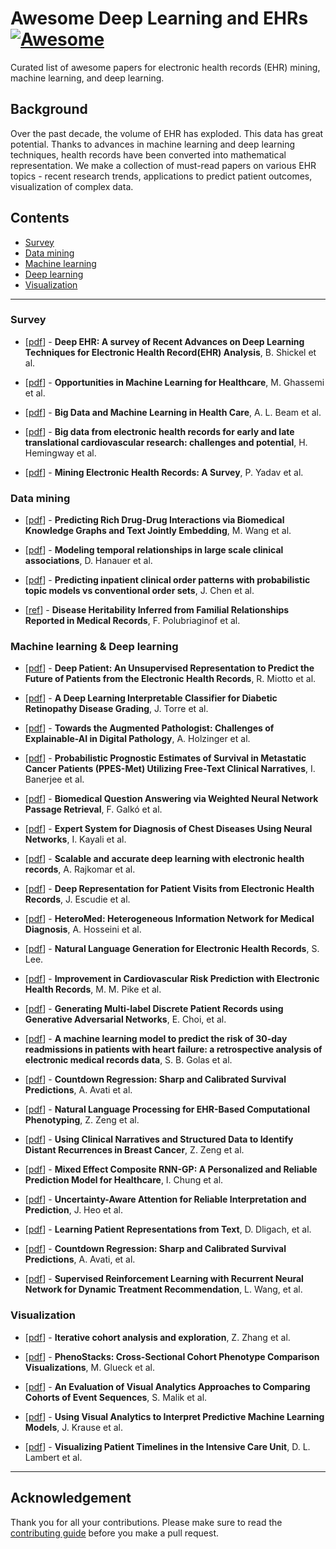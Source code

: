 # Awesome Deep Learning and EHRs [![Awesome](https://awesome.re/badge.svg)](https://awesome.re)


Curated list of awesome papers for electronic health records (EHR) mining, machine learning, and deep learning.


## Background

Over the past decade, the volume of EHR has exploded. This data has great potential. Thanks to advances in machine learning and deep learning techniques, health records have been converted into mathematical representation. We make a collection of must-read papers on various EHR topics - recent research trends, applications to predict patient outcomes, visualization of complex data.

## Contents
- [Survey](#survey)
- [Data mining](#data-mining)
- [Machine learning](#machine-learning)
- [Deep learning](#deep-learning)
- [Visualization](#visualization)


***


### Survey

- [[pdf](https://arxiv.org/pdf/1706.03446.pdf)] - **Deep EHR: A survey of Recent Advances on Deep Learning Techniques for Electronic Health Record(EHR) Analysis**, B. Shickel et al. 

- [[pdf](https://arxiv.org/pdf/1806.00388.pdf)] - **Opportunities in Machine Learning for Healthcare**, M. Ghassemi et al. 

- [[pdf](http://www.fsk.it/attach/Content/News/6493/o/170404_1.pdf)] - **Big Data and Machine Learning in Health Care**, A. L. Beam et al. 

- [[pdf](https://academic.oup.com/eurheartj/article/39/16/1481/4096831)] - **Big data from electronic health records for early and late translational cardiovascular research: challenges and potential**, H. Hemingway et al. 

- [[pdf](https://arxiv.org/pdf/1702.03222)] - **Mining Electronic Health Records: A Survey**, P. Yadav et al. 



### Data mining

- [[pdf](https://arxiv.org/pdf/1712.08875)] - **Predicting Rich Drug-Drug Interactions via Biomedical Knowledge Graphs and Text Jointly Embedding**, M. Wang et al. 

- [[pdf](https://www.ncbi.nlm.nih.gov/pmc/articles/PMC3638191/pdf/amiajnl-2012-001117.pdf)] - **Modeling temporal relationships in large scale clinical associations**, D. Hanauer et al. 

- [[pdf](https://www.ncbi.nlm.nih.gov/pmc/articles/PMC5391730/pdf/ocw136.pdf)] - **Predicting inpatient clinical order patterns with probabilistic topic models vs conventional order sets**, J. Chen et al. 

- [[ref](https://www.ncbi.nlm.nih.gov/pubmed/29779949)] - **Disease Heritability Inferred from Familial Relationships Reported in Medical Records**, F. Polubriaginof et al. 


### Machine learning & Deep learning

- [[pdf](https://www.ncbi.nlm.nih.gov/pmc/articles/PMC4869115/pdf/srep26094.pdf)] - **Deep Patient: An Unsupervised Representation to Predict the Future of Patients from the Electronic Health Records**, R. Miotto et al. 

- [[pdf](https://arxiv.org/pdf/1712.08107)] - **A Deep Learning Interpretable Classifier for Diabetic Retinopathy Disease Grading**, J. Torre et al. 

- [[pdf](https://arxiv.org/pdf/1712.06657)] - **Towards the Augmented Pathologist: Challenges of Explainable-AI in Digital Pathology**, A. Holzinger et al. 

- [[pdf](https://arxiv.org/pdf/1801.03058)] - **Probabilistic Prognostic Estimates of Survival in Metastatic Cancer Patients (PPES-Met) Utilizing Free-Text Clinical Narratives**, I. Banerjee et al. 

- [[pdf](https://arxiv.org/pdf/1801.02832)] - **Biomedical Question Answering via Weighted Neural Network Passage Retrieval**, F. Galkó et al. 

- [[pdf](https://arxiv.org/abs/1802.06866)] - **Expert System for Diagnosis of Chest Diseases Using Neural Networks**, I. Kayali et al. 

- [[pdf](https://www.nature.com/articles/s41746-018-0029-1.pdf)] - **Scalable and accurate deep learning with electronic health records**, A. Rajkomar et al. 

- [[pdf](https://arxiv.org/pdf/1803.09533.pdf)] - **Deep Representation for Patient Visits from Electronic Health Records**, J. Escudie et al. 

- [[pdf](https://arxiv.org/pdf/1804.08052.pdf)] - **HeteroMed: Heterogeneous Information Network for Medical Diagnosis**, A. Hosseini et al. 

- [[pdf](https://arxiv.org/pdf/1806.01353.pdf)] - **Natural Language Generation for Electronic Health Records**, S. Lee.

- [[pdf](https://www.ncbi.nlm.nih.gov/pmc/articles/PMC4874910/pdf/nihms-767362.pdf)] - **Improvement in Cardiovascular Risk Prediction with Electronic Health Records**, M. M. Pike et al. 

- [[pdf](https://arxiv.org/pdf/1703.06490)] - **Generating Multi-label Discrete Patient Records using Generative Adversarial Networks**, E. Choi, et al. 

- [[pdf](https://bmcmedinformdecismak.biomedcentral.com/track/pdf/10.1186/s12911-018-0620-z)] - **A machine learning model to predict the risk of 30-day readmissions in patients with heart failure: a retrospective analysis of electronic medical records data**, S. B. Golas et al. 

- [[pdf](https://arxiv.org/pdf/1806.08324.pdf)] - **Countdown Regression: Sharp and Calibrated Survival Predictions**, A. Avati et al. 

- [[pdf](https://arxiv.org/pdf/1806.04820.pdf)] - **Natural Language Processing for EHR-Based Computational Phenotyping**, Z. Zeng et al. 

- [[pdf](https://arxiv.org/pdf/1806.04820.pdf)] - **Using Clinical Narratives and Structured Data to Identify Distant Recurrences in Breast Cancer**, Z. Zeng et al. 

- [[pdf](https://arxiv.org/pdf/1806.01551.pdf)] - **Mixed Effect Composite RNN-GP: A Personalized and Reliable Prediction Model for Healthcare**, I. Chung et al. 

- [[pdf](https://arxiv.org/pdf/1805.09653)] - **Uncertainty-Aware Attention for Reliable Interpretation and Prediction**, J. Heo et al. 

- [[pdf](https://arxiv.org/pdf/1805.02096.pdf)] - **Learning Patient Representations from Text**, D. Dligach, et al. 

- [[pdf](https://arxiv.org/pdf/1806.08324)] - **Countdown Regression: Sharp and Calibrated Survival Predictions**, A. Avati, et al. 

- [[pdf](https://arxiv.org/pdf/1807.01473)] - **Supervised Reinforcement Learning with Recurrent Neural Network for Dynamic Treatment Recommendation**, L. Wang, et al. 

### Visualization

- [[pdf](http://perer.org/papers/adamPerer-CAVA-IVS2014.pdf)] - **Iterative cohort analysis and exploration**, Z. Zhang et al. 

- [[pdf](https://hal.inria.fr/hal-01353233/file/PhenoStacks_VAST2016%20%281%29.pdf)] - **PhenoStacks: Cross-Sectional Cohort Phenotype Comparison Visualizations**, M. Glueck et al. 

- [[pdf](http://www.cs.umd.edu/hcil/trs/2014-28/2014-28.pdf)] - **An Evaluation of Visual Analytics Approaches to Comparing Cohorts of Event Sequences**, S. Malik et al. 

- [[pdf](https://arxiv.org/pdf/1606.05685.pdf)] - **Using Visual Analytics to Interpret Predictive Machine Learning Models**, J. Krause et al. 

-  [[pdf](https://arxiv.org/pdf/1806.00397.pdf)] - **Visualizing Patient Timelines in the Intensive Care Unit**, D. L. Lambert et al.

***

## Acknowledgement

Thank you for all your contributions. Please make sure to read the [contributing guide](https://github.com/hurcy/awesome-ehr-deeplearning/blob/master/Contributing.md) before you make a pull request.

